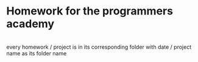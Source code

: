 <h1>Homework for the programmers academy </h1>
<br>
every homework / project is in its corresponding folder with date / project name as its folder name
